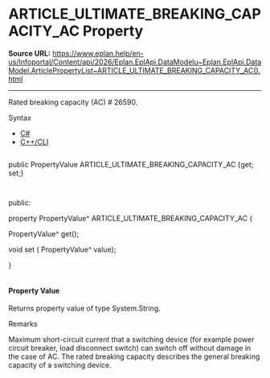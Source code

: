 # ARTICLE_ULTIMATE_BREAKING_CAPACITY_AC Property

**Source URL:** https://www.eplan.help/en-us/Infoportal/Content/api/2026/Eplan.EplApi.DataModelu~Eplan.EplApi.DataModel.ArticlePropertyList~ARTICLE_ULTIMATE_BREAKING_CAPACITY_AC().html

---

Rated breaking capacity (AC) # 26590.

Syntax

- [C#](#i-syntax-CS)
- [C++/CLI](#i-syntax-CPP2005)

```
```
public PropertyValue ARTICLE_ULTIMATE_BREAKING_CAPACITY_AC {get; set;}
```
```

```
```
public:

property PropertyValue^ ARTICLE_ULTIMATE_BREAKING_CAPACITY_AC {

   PropertyValue^ get();

   void set (    PropertyValue^ value);

}
```
```

#### Property Value

Returns property value of type System.String.

Remarks

Maximum short-circuit current that a switching device (for example power circuit breaker, load disconnect switch) can switch off without damage in the case of AC. The rated breaking capacity describes the general breaking capacity of a switching device.
